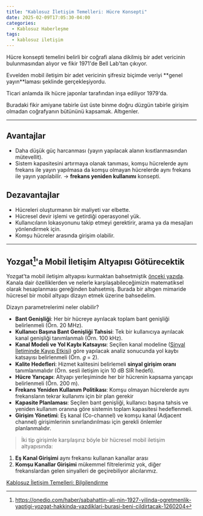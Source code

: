 ```yaml
---
title: "Kablosuz İletişim Temelleri: Hücre Konsepti"
date: 2025-02-09T17:05:30-04:00
categories:
  - Kablosuz Haberleşme
tags:
  - kablosuz iletişim
---
```


Hücre konsepti temelini belirli bir coğrafi alana dikilmiş bir adet vericinin bulunmasından alıyor ve fikir 1971'de Bell Lab'tan çıkıyor.

Evvelden mobil iletişim bir adet vericinin şifresiz biçimde veriyi **<span class="hover-term" data-tooltip="broadcast">genel yayın</span>**laması şeklinde gerçekleşiyordu.

Ticari anlamda ilk hücre japonlar tarafından inşa ediliyor 1979'da.

Buradaki fikir amiyane tabirle üst üste binme doğru düzgün tabirle girişim olmadan coğrafyanın bütününü kapsamak. Altıgenler. 

---

## Avantajlar
- Daha düşük güç harcanması (yayın yapılacak alanın kısıtlanmasından mütevellit).
- Sistem kapasitesini artırmaya olanak tanıması, komşu hücrelerde aynı frekans ile yayın yapılmasa da komşu olmayan hücrelerde aynı frekans ile yayın yapılabilir. -> **<span class="hover-term" data-tooltip="frequency reuse">frekans yeniden kullanımı</span>** konsepti.

## Dezavantajlar
- Hücreleri oluşturmanın bir maliyeti var elbette.
- Hücresel devir işlemi ve getirdiği operasyonel yük.
- Kullanıcıların lokasyonunu takip etmeyi gerektirir, arama ya da mesajları yönlendirmek için.
- Komşu hücreler arasında girişim olabilir.

---

## Yozgat[^not1]'a Mobil İletişim Altyapısı Götürecektik
Yozgat'ta mobil iletişim altyapısı kurmaktan bahsetmiştik [önceki yazıda](/posts/wireless-communication-wireless-environment). Kanala dair özelliklerden ve nelerle karşılaşabileceğimizin matematiksel olarak hesaplanması gereğinden bahsetmiş. Burada bir altıgen mimaride hücresel bir mobil altyapı dizayn etmek üzerine bahsedelim.

Dizayn parametrelerimi neler olabilir?
- **Bant Genişliği**: Her bir hücreye ayrılacak toplam bant genişliği belirlenmeli (Örn. 20 MHz).
- **Kullanıcı Başına Bant Genişliği Tahsisi**: Tek bir kullanıcıya ayrılacak kanal genişliği tanımlanmalı (Örn. 100 kHz).
- **Kanal Modeli ve **<span class="hover-term" data-tooltip="Path Loss">Yol Kaybı</span>** Katsayısı**: Seçilen kanal modeline ([Sinyal İletiminde Kayıp Etkisi](/posts/wireless-communication-loss-models)) göre yapılacak analiz sonucunda yol kaybı katsayısı belirlenmeli (Örn. 𝑔 = 2).
- **Kalite Hedefleri**: Hizmet kalitesini belirlemeli **<span class="hover-term" data-tooltip="signal to interference ratio">sinyal girişim oranı</span>** tanımlanmalıdır (Örn. sesli iletişim için 10 dB SIR hedefi).
- **Hücre Yarıçapı**: Altyapı yerleşiminde her bir hücrenin kapsama yarıçapı belirlenmeli (Örn. 200 m).
- **Frekans Yeniden Kullanım Politikası**: Komşu olmayan hücrelerde aynı frekansların tekrar kullanımı için bir plan gerekir
- **Kapasite Planlaması**: Seçilen bant genişliği, kullanıcı başına tahsis ve yeniden kullanım oranına göre sistemin toplam kapasitesi hedeflenmeli.
- **Girişim Yönetimi**: Eş kanal (Co-channel) ve komşu kanal (Adjacent channel) girişimlerinin sınırlandırılması için gerekli önlemler planlanmalıdır.

> İki tip girişimle karşılaşırız böyle bir hücresel mobil iletişim altyapısında:
1. **<span class="hover-term" data-tooltip="Co-channel Interference">Eş Kanal Girişimi</span>** aynı frekansı kullanan kanallar arası
2. **<span class="hover-term" data-tooltip="Adjacent Channel Interference">Komşu Kanallar Girişimi</span>** mükemmel filtrelerimiz yok, diğer frekanslardan gelen sinyalleri de geçirebiliyor alıcılarımız.

[Kablosuz İletişim Temelleri: Bilgilendirme](/posts/wireless-communication-inform)

[^not1]: https://onedio.com/haber/sabahattin-ali-nin-1927-yilinda-ogretmenlik-yaptigi-yozgat-hakkinda-yazdiklari-burasi-beni-cildirtacak-1260204



